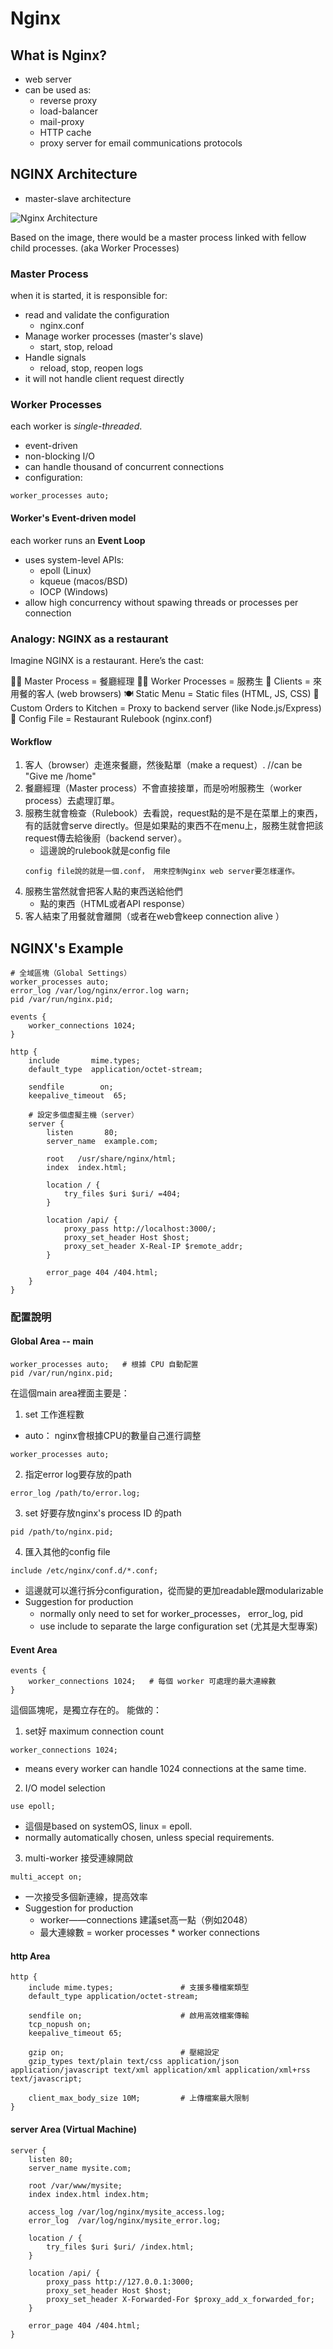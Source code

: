 # Nginx

## What is Nginx?
- web server
- can be used as:
    - reverse proxy
    - load-balancer
    - mail-proxy
    - HTTP cache
    - proxy server for email communications protocols

## NGINX Architecture
- master-slave architecture

![Nginx Architecture](images/nginxArchi.png)

Based on the image, there would be a master process linked with fellow child processes. (aka Worker Processes)

### Master Process
when it is started, it is responsible for:
- read and validate the configuration
    - nginx.conf
- Manage worker processes (master's slave)
    - start, stop, reload
- Handle signals
    - reload, stop, reopen logs
- it will not handle client request directly

### Worker Processes
each worker is *single-threaded*.
- event-driven
- non-blocking I/O
- can handle thousand of concurrent connections
- configuration:
```
worker_processes auto;
```

#### Worker's Event-driven model
each worker runs an **Event Loop**
- uses system-level APIs:
    - epoll (Linux)
    - kqueue (macos/BSD)
    - IOCP (Windows)
- allow high concurrency without spawing threads or processes per connection

### Analogy: NGINX as a restaurant
Imagine NGINX is a restaurant. Here’s the cast:

🧑‍🍳 Master Process = 餐廳經理
🧍‍♂️ Worker Processes = 服務生
👥 Clients = 來用餐的客人 (web browsers)
🍽️ Static Menu = Static files (HTML, JS, CSS)
🧾 Custom Orders to Kitchen = Proxy to backend server (like Node.js/Express)
🧂 Config File = Restaurant Rulebook (nginx.conf)

#### Workflow
1. 客人（browser）走進來餐廳，然後點單（make a request）.   //can be "Give me /home"
2. 餐廳經理（Master process）不會直接接單，而是吩咐服務生（worker process）去處理訂單。
3. 服務生就會檢查（Rulebook）去看說，request點的是不是在菜單上的東西，有的話就會serve directly。但是如果點的東西不在menu上，服務生就會把該request傳去給後廚（backend server）。
    - 這邊說的rulebook就是config file
    ```
    config file說的就是一個.conf， 用來控制Nginx web server要怎樣運作。
    ```
4. 服務生當然就會把客人點的東西送給他們
    - 點的東西（HTML或者API response）
5. 客人結束了用餐就會離開（或者在web會keep connection alive ）

## NGINX's Example
```
# 全域區塊（Global Settings）
worker_processes auto;
error_log /var/log/nginx/error.log warn;
pid /var/run/nginx.pid;

events {
    worker_connections 1024;
}

http {
    include       mime.types;
    default_type  application/octet-stream;

    sendfile        on;
    keepalive_timeout  65;

    # 設定多個虛擬主機（server）
    server {
        listen       80;
        server_name  example.com;

        root   /usr/share/nginx/html;
        index  index.html;

        location / {
            try_files $uri $uri/ =404;
        }

        location /api/ {
            proxy_pass http://localhost:3000/;
            proxy_set_header Host $host;
            proxy_set_header X-Real-IP $remote_addr;
        }

        error_page 404 /404.html;
    }
}

```

### 配置說明
#### Global Area -- main 
```
worker_processes auto;   # 根據 CPU 自動配置
pid /var/run/nginx.pid;
```
在這個main area裡面主要是：
1. set 工作進程數
- auto： nginx會根據CPU的數量自己進行調整
```
worker_processes auto;
```
2. 指定error log要存放的path
```
error_log /path/to/error.log;
```
3. set 好要存放nginx's process ID 的path
```
pid /path/to/nginx.pid;
```
4. 匯入其他的config file
```
include /etc/nginx/conf.d/*.conf;
```

- 這邊就可以進行拆分configuration，從而變的更加readable跟modularizable
- Suggestion for production
    - normally only need to set for worker_processes， error_log, pid
    - use include to separate the large configuration set (尤其是大型專案)

#### Event Area  
```
events {
    worker_connections 1024;   # 每個 worker 可處理的最大連線數
}
```
這個區塊呢，是獨立存在的。
能做的：
1. set好 maximum connection count
```
worker_connections 1024;
```
- means every worker can handle 1024 connections at the same time.
2. I/O model selection
```
use epoll;
```
- 這個是based on systemOS, linux = epoll.
- normally automatically chosen, unless special requirements.
3. multi-worker 接受連線開啟
```
multi_accept on;
```
- 一次接受多個新連線，提高效率
- Suggestion for production
    - worker——connections 建議set高一點（例如2048）
    - 最大連線數 = worker processes * worker connections


#### http Area  
```
http {
    include mime.types;               # 支援多種檔案類型
    default_type application/octet-stream;

    sendfile on;                      # 啟用高效檔案傳輸
    tcp_nopush on;
    keepalive_timeout 65;

    gzip on;                          # 壓縮設定
    gzip_types text/plain text/css application/json application/javascript text/xml application/xml application/xml+rss text/javascript;

    client_max_body_size 10M;         # 上傳檔案最大限制
}

```

#### server Area  (Virtual Machine)
```
server {
    listen 80;
    server_name mysite.com;

    root /var/www/mysite;
    index index.html index.htm;

    access_log /var/log/nginx/mysite_access.log;
    error_log  /var/log/nginx/mysite_error.log;

    location / {
        try_files $uri $uri/ /index.html;
    }

    location /api/ {
        proxy_pass http://127.0.0.1:3000;
        proxy_set_header Host $host;
        proxy_set_header X-Forwarded-For $proxy_add_x_forwarded_for;
    }

    error_page 404 /404.html;
}
```
